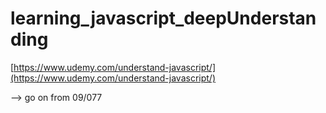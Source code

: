 # learning_javascript_deepUnderstanding

[https://www.udemy.com/understand-javascript/](https://www.udemy.com/understand-javascript/)

--> go on from 09/077